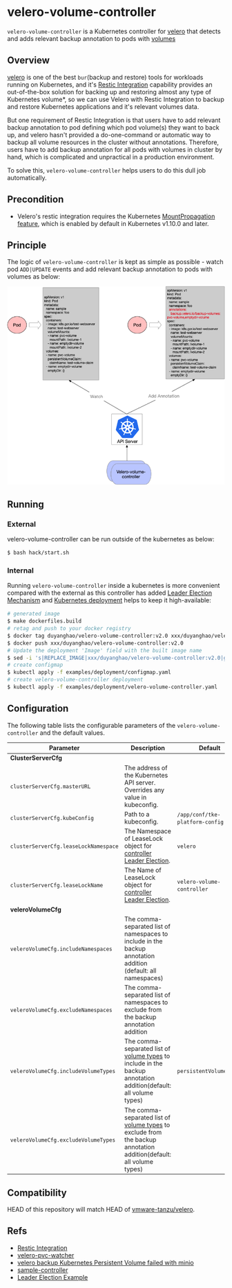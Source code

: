 velero-volume-controller
========================

`velero-volume-controller` is a Kubernetes controller for [velero](https://github.com/vmware-tanzu/velero) that detects and adds relevant backup annotation to pods with [volumes](https://kubernetes.io/zh/docs/concepts/storage/volumes/)

## Overview

[velero](https://github.com/vmware-tanzu/velero) is one of the best `bur`(backup and restore) tools for workloads running on Kubernetes, and it's [Restic Integration](https://velero.io/docs/v1.3.1/restic/) capability provides an out-of-the-box solution for backing up and restoring almost any type of Kubernetes volume*, so we can use Velero with Restic Integration to backup and restore Kubernetes applications and it's relevant volumes data.

But one requirement of Restic Integration is that users have to add relevant backup annotation to pod defining which pod volume(s) they want to back up, and velero hasn't provided a do-one-command or automatic way to backup all volume resources in the cluster without annotations. Therefore, users have to add backup annotation for all pods with volumes in cluster by hand, which is complicated and unpractical in a production environment. 

To solve this, `velero-volume-controller` helps users to do this dull job automatically.     

## Precondition

* Velero's restic integration requires the Kubernetes [MountPropagation feature](https://kubernetes.io/docs/concepts/storage/volumes/#mount-propagation), which is enabled by default in Kubernetes v1.10.0 and later.

## Principle

The logic of `velero-volume-controller` is kept as simple as possible - watch pod `ADD|UPDATE` events and add relevant backup annotation to pods with volumes as below:

![](docs/images/architecture.png)

## Running

### External

velero-volume-controller can be run outside of the kubernetes as below:

```sh
$ bash hack/start.sh
```

### Internal

Running `velero-volume-controller` inside a kubernetes is more convenient compared with the external as this controller has added [Leader Election Mechanism](https://github.com/kubernetes/client-go/tree/master/examples/leader-election) and [Kubernetes deployment](https://kubernetes.io/docs/concepts/workloads/controllers/deployment/) helps to keep it high-available:

```sh
# generated image
$ make dockerfiles.build
# retag and push to your docker registry
$ docker tag duyanghao/velero-volume-controller:v2.0 xxx/duyanghao/velero-volume-controller:v2.0
$ docker push xxx/duyanghao/velero-volume-controller:v2.0
# Update the deployment 'Image' field with the built image name
$ sed -i 's|REPLACE_IMAGE|xxx/duyanghao/velero-volume-controller:v2.0|g' examples/deployment/velero-volume-controller.yaml
# create configmap
$ kubectl apply -f examples/deployment/configmap.yaml
# create velero-volume-controller deployment
$ kubectl apply -f examples/deployment/velero-volume-controller.yaml
```

## Configuration

The following table lists the configurable parameters of the `velero-volume-controller` and the default values.

| Parameter                                                                   | Description                                                                                                                                                                                                                                                                                                                                     | Default                         |
| --------------------------------------------------------------------------- | ----------------------------------------------------------------------------------------------------------------------------------------------------------------------------------------------------------------------------------------------------------------------------------------------------------------------------------------------- | ------------------------------- |
| **ClusterServerCfg**                                                             |
| `clusterServerCfg.masterURL`                                                               | The address of the Kubernetes API server. Overrides any value in kubeconfig.                                                                                                                                                                                                                                                                          |                         |
| `clusterServerCfg.kubeConfig`                                                        | Path to a kubeconfig.                                                                                                                                                                                                                                                                                                                            | `/app/conf/tke-platform-config.yaml`                          |
| `clusterServerCfg.leaseLockNamespace`                                                        | The Namespace of LeaseLock object for [controller Leader Election](https://github.com/kubernetes/client-go/tree/master/examples/leader-election).                                                                                                                                                                                                                                                                                                                            | `velero`                          |
| `clusterServerCfg.leaseLockName`                                                        | The Name of LeaseLock object for [controller Leader Election](https://github.com/kubernetes/client-go/tree/master/examples/leader-election).                                                                                                                                                                                                                                                                                                                            | `velero-volume-controller`                          |
| **veleroVolumeCfg**                                                             |
| `veleroVolumeCfg.includeNamespaces`                                                       | The comma-separated list of namespaces to include in the backup annotation addition (default: all namespaces)                                                                                                                                                                                                                                                                                                              |                           |
| `veleroVolumeCfg.excludeNamespaces`                                                       | The comma-separated list of namespaces to exclude from the backup annotation addition                                                                                                                                                                                                                                                                                                        |                           |
| `veleroVolumeCfg.includeVolumeTypes`                                                       | The comma-separated list of [volume types](https://kubernetes.io/docs/concepts/storage/volumes/) to include in the backup annotation addition(default: all volume types)                                                                                                                                                                                                                                                                                                        | `persistentVolumeClaim`                          |
| `veleroVolumeCfg.excludeVolumeTypes`                                                       | The comma-separated list of [volume types](https://kubernetes.io/docs/concepts/storage/volumes/) to exclude from the backup annotation addition(default: all volume types)                                                                                                                                                                                                                                                                                                        |                           |

## Compatibility

HEAD of this repository will match HEAD of [vmware-tanzu/velero](https://github.com/vmware-tanzu/velero).

## Refs

* [Restic Integration](https://velero.io/docs/v1.3.1/restic/)
* [velero-pvc-watcher](https://github.com/bitsbeats/velero-pvc-watcher)
* [velero backup Kubernetes Persistent Volume failed with minio](https://github.com/vmware-tanzu/velero/issues/2355)
* [sample-controller](https://github.com/kubernetes/sample-controller)
* [Leader Election Example](https://github.com/kubernetes/client-go/tree/master/examples/leader-election)

